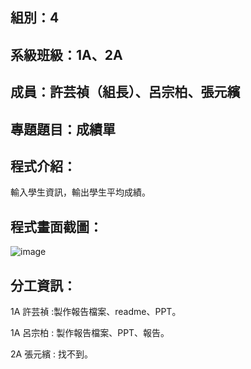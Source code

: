 ## 組別：4
## 系級班級：1A、2A
## 成員：許芸禎（組長）、呂宗柏、張元繽
## 專題題目：成績單
## 程式介紹：
輸入學生資訊，輸出學生平均成績。
## 程式畫面截圖：
![image](https://github.com/YZH72/1/assets/164870541/c91ad027-6799-4669-be7d-33b7037c6d29)

## 分工資訊：
1A 許芸禎 :製作報告檔案、readme、PPT。

1A 呂宗柏 : 製作報告檔案、PPT、報告。

2A 張元繽 : 找不到。
